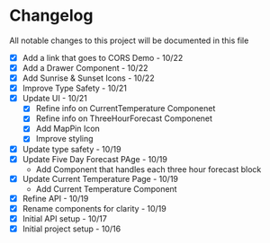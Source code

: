 # Changelog

All notable changes to this project will be documented in this file

- [X] Add a link that goes to CORS Demo - 10/22
- [X] Add a Drawer Component - 10/22
- [X] Add Sunrise & Sunset Icons - 10/22
- [X] Improve Type Safety - 10/21
- [X] Update UI - 10/21
  - [X] Refine info on CurrentTemperature Componenet
  - [X] Refine info on ThreeHourForecast Componenet
  - [X] Add MapPin Icon
  - [X] Improve styling
- [X] Update type safety - 10/19
- [X] Update Five Day Forecast PAge - 10/19
  - Add Component that handles each three hour forecast block
- [X] Update Current Temperature Page - 10/19 
  - Add Current Temperature Component
- [X] Refine API - 10/19
- [X] Rename components for clarity - 10/19
- [X] Initial API setup - 10/17
- [X] Initial project setup - 10/16